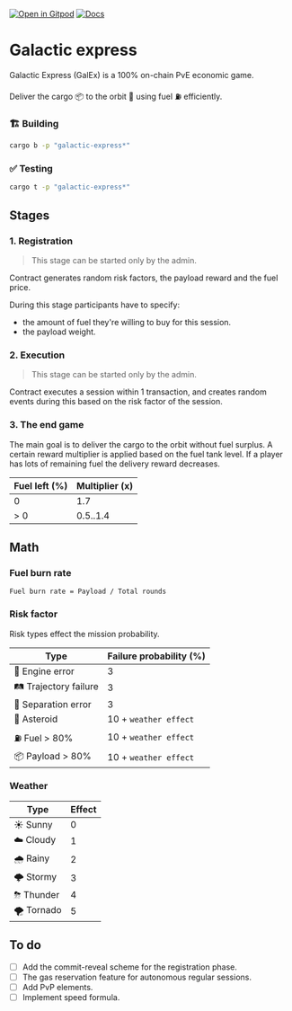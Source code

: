 [![Open in Gitpod](https://img.shields.io/badge/Open_in-Gitpod-white?logo=gitpod)](https://gitpod.io/#FOLDER=galactic-express/https://github.com/gear-foundation/dapps)
[![Docs](https://img.shields.io/github/actions/workflow/status/gear-foundation/dapps/contracts-docs.yml?logo=rust&label=docs)](https://dapps.gear.rs/galactic_express_io)

# Galactic express

Galactic Express (GalEx) is a 100% on-chain PvE economic game.

Deliver the cargo 📦 to the orbit 🌌 using fuel ⛽️ efficiently.

### 🏗️ Building

```sh
cargo b -p "galactic-express*"
```

### ✅ Testing

```sh
cargo t -p "galactic-express*"
```

## Stages

### 1. Registration

> This stage can be started only by the admin.

Contract generates random risk factors, the payload reward and the fuel price.

During this stage participants have to specify:
- the amount of fuel they're willing to buy for this session.
- the payload weight.

### 2. Execution

> This stage can be started only by the admin.

Contract executes a session within 1 transaction, and creates random events during this based on the risk factor of the session.

### 3. The end game

The main goal is to deliver the cargo to the orbit without fuel surplus. A certain reward multiplier is applied based on the fuel tank level. If a player has lots of remaining fuel the delivery reward decreases.

| Fuel left (%) | Multiplier (x) |
| ------------- | -------------- |
| 0             | 1.7            |
| > 0           | 0.5..1.4       |

## Math

### Fuel burn rate

`Fuel burn rate = Payload / Total rounds`

### Risk factor

Risk types effect the mission probability.

| Type                  | Failure probability (%) |
| --------------------- | ----------------------- |
| 🚫 Engine error       | 3                       |
| 🛤 Trajectory failure | 3                       |
| 🚀 Separation error   | 3                       |
| 🗿 Asteroid           | 10  + `weather effect`  |
| ⛽ Fuel > 80%         | 10  + `weather effect`  |
| 📦 Payload > 80%      | 10  + `weather effect`  |

### Weather

| Type       | Effect |
| ---------- | ------ |
| ☀️ Sunny   | 0      |
| ☁️ Cloudy  | 1      |
| 🌧 Rainy   | 2      |
| 🌩 Stormy  | 3      |
| ⛈ Thunder | 4      |
| 🌪 Tornado | 5      |

## To do
- [ ] Add the commit-reveal scheme for the registration phase.
- [ ] The gas reservation feature for autonomous regular sessions.
- [ ] Add PvP elements.
- [ ] Implement speed formula.
